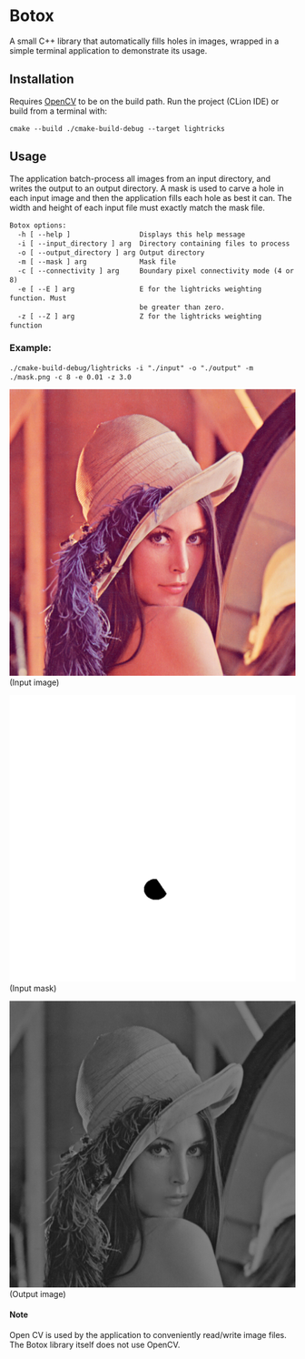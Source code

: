 # Botox

A small C++ library that automatically fills holes in images, wrapped in a simple terminal application to demonstrate its usage.

## Installation

Requires [OpenCV](https://docs.opencv.org/4.x/d2/de6/tutorial_py_setup_in_ubuntu.html) to be on the build path. Run the project (CLion IDE) or build from a terminal with:
```
cmake --build ./cmake-build-debug --target lightricks
```

## Usage

The application batch-process all images from an input directory, and writes the output to an output directory. A mask is used to carve a hole in each input image and then the application fills each hole as best it can. The width and height of each input file must exactly match the mask file.

```
Botox options:
  -h [ --help ]                 Displays this help message
  -i [ --input_directory ] arg  Directory containing files to process
  -o [ --output_directory ] arg Output directory
  -m [ --mask ] arg             Mask file
  -c [ --connectivity ] arg     Boundary pixel connectivity mode (4 or 8)
  -e [ --E ] arg                E for the lightricks weighting function. Must 
                                be greater than zero.
  -z [ --Z ] arg                Z for the lightricks weighting function
```

### Example:
```
./cmake-build-debug/lightricks -i "./input" -o "./output" -m ./mask.png -c 8 -e 0.01 -z 3.0
```

![Alt text](images/Lenna_input.png?raw=true "Input image")  
(Input image)  

<kbd>![Alt text](images/mask.png?raw=true "Input mask")</kbd>  
(Input mask)  

![Alt text](images/Lenna_output.png?raw=true "Output image")  
(Output image)  

#### Note
Open CV is used by the application to conveniently read/write image files. The Botox library itself does not use OpenCV.
